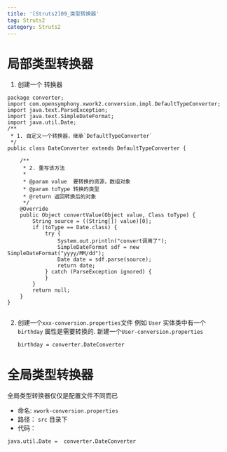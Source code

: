 ```yaml
---
title: '[Struts2]09_类型转换器'
tag: Struts2
category: Struts2
---
```



# 局部类型转换器
1. 创建一个 转换器

```
package converter;
import com.opensymphony.xwork2.conversion.impl.DefaultTypeConverter;
import java.text.ParseException;
import java.text.SimpleDateFormat;
import java.util.Date;
/**
 * 1. 自定义一个转换器，继承`DefaultTypeConverter`
 */
public class DateConverter extends DefaultTypeConverter {

    /**
     * 2. 重写该方法
     *
     * @param value  要转换的资源，数组对象
     * @param toType 转换的类型
     * @return 返回转换后的对象
     */
    @Override
    public Object convertValue(Object value, Class toType) {
        String source = ((String[]) value)[0];
        if (toType == Date.class) {
            try {
                System.out.println("convert调用了");
                SimpleDateFormat sdf = new SimpleDateFormat("yyyy/MM/dd");
                Date date = sdf.parse(source);
                return date;
            } catch (ParseException ignored) {
            }
        }
        return null;
    }
}


```

2. 创建一个`xxx-conversion.properties`文件
    例如 `User` 实体类中有一个 `birthday` 属性是需要转换的.
    新建一个`User-conversion.properties`

    ```
    birthday = converter.DateConverter
    ```

# 全局类型转换器
全局类型转换器仅仅是配置文件不同而已

- 命名:  `xwork-conversion.properties`
- 路径：  `src` 目录下
- 代码： 

```
java.util.Date =  converter.DateConverter
``` 